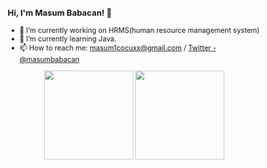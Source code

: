 ### Hi, I'm Masum Babacan! 👋

- 🔭 I’m currently working on HRMS(human resource management system)
- 🌱 I’m currently learning Java.
- 📫 How to reach me: masum1cocuxx@gmail.com / [Twitter - @masumbabacan](https://twitter.com/masumbabacan)



<p align="center">
    <img height=177 src="https://github-readme-stats.vercel.app/api?username=masumbabacan&show_icons=true&bg_color=f8f8ff&text_color=808080&title_color=808080&icon_color=808080&hide_border=true">
  
  <img height=177 src="https://github-readme-stats.vercel.app/api/top-langs/?username=masumbabacan&bg_color=f8f8ff&text_color=808080&title_color=808080&hide_border=true&layout=compact&langs_count=8">
</p>
